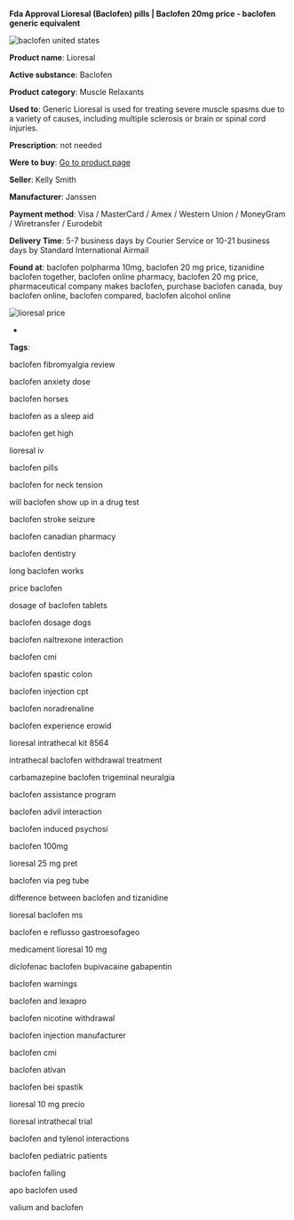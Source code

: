 **Fda Approval Lioresal (Baclofen) pills | Baclofen 20mg price - baclofen generic equivalent**

![baclofen united states](http://navidirect.org/promo/blisters/296x296/lioresal.jpg)

**Product name**: Lioresal

**Active substance**: Baclofen

**Product category**: Muscle Relaxants

**Used to**: Generic Lioresal is used for treating severe muscle spasms due to a variety of causes, including multiple sclerosis or brain or spinal cord injuries.

**Prescription**: not needed

**Were to buy**: [Go to product page](http://exned.com/direct/search.php?sid=16&tds-key=lioresal)

**Seller**: Kelly Smith

**Manufacturer**: Janssen

**Payment method**: Visa / MasterCard / Amex / Western Union / MoneyGram / Wiretransfer / Eurodebit

**Delivery Time**: 5-7 business days by Courier Service or 10-21 business days by Standard International Airmail



**Found at**: baclofen polpharma 10mg, baclofen 20 mg price, tizanidine baclofen together, baclofen online pharmacy, baclofen 20 mg price, pharmaceutical company makes baclofen, purchase baclofen canada, buy baclofen online, baclofen compared, baclofen alcohol online



![lioresal price](http://navidirect.org/promo/pills/lioresal.jpg)

*

























**Tags**:

baclofen fibromyalgia review

baclofen anxiety dose

baclofen horses

baclofen as a sleep aid

baclofen get high

lioresal iv

baclofen pills

baclofen for neck tension

will baclofen show up in a drug test

baclofen stroke seizure

baclofen canadian pharmacy

baclofen dentistry

long baclofen works

price baclofen

dosage of baclofen tablets

baclofen dosage dogs

baclofen naltrexone interaction

baclofen cmi

baclofen spastic colon

baclofen injection cpt

baclofen noradrenaline

baclofen experience erowid

lioresal intrathecal kit 8564

intrathecal baclofen withdrawal treatment

carbamazepine baclofen trigeminal neuralgia

baclofen assistance program

baclofen advil interaction

baclofen induced psychosi

baclofen 100mg

lioresal 25 mg pret

baclofen via peg tube

difference between baclofen and tizanidine

lioresal baclofen ms

baclofen e reflusso gastroesofageo

medicament lioresal 10 mg

diclofenac baclofen bupivacaine gabapentin

baclofen warnings

baclofen and lexapro

baclofen nicotine withdrawal

baclofen injection manufacturer

baclofen cmi

baclofen ativan

baclofen bei spastik

lioresal 10 mg precio

lioresal intrathecal trial

baclofen and tylenol interactions

baclofen pediatric patients

baclofen falling

apo baclofen used

valium and baclofen
